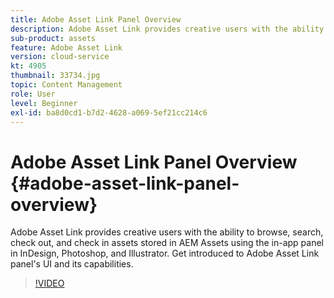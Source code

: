 ```yaml
---
title: Adobe Asset Link Panel Overview
description: Adobe Asset Link provides creative users with the ability to browse, search, check out, and check in assets stored in AEM Assets using the in-app panel in InDesign, Photoshop, and Illustrator. Get introduced to Adobe Asset Link panel's UI and its capabilities.
sub-product: assets
feature: Adobe Asset Link
version: cloud-service
kt: 4905
thumbnail: 33734.jpg
topic: Content Management
role: User
level: Beginner
exl-id: ba8d0cd1-b7d2-4628-a069-5ef21cc214c6
---
```

# Adobe Asset Link Panel Overview {#adobe-asset-link-panel-overview}

Adobe Asset Link provides creative users with the ability to browse, search, check out, and check in assets stored in AEM Assets using the in-app panel in InDesign, Photoshop, and Illustrator. Get introduced to Adobe Asset Link panel's UI and its capabilities.

>[!VIDEO](https://video.tv.adobe.com/v/33734/?quality=12)

